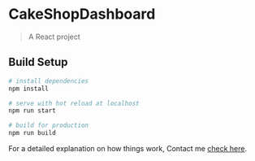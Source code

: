 # CakeShopDashboard

> A React project

## Build Setup

``` bash
# install dependencies
npm install

# serve with hot reload at localhost
npm run start

# build for production
npm run build

```

For a detailed explanation on how things work, Contact me [check here](https://sumitkumar1207.github.io/my-portfolio/).
